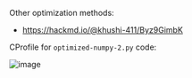 Other optimization methods:

* https://hackmd.io/@khushi-411/Byz9GimbK

CProfile for `optimized-numpy-2.py` code:

![image](https://user-images.githubusercontent.com/62256509/130916545-41315526-7169-45e6-a332-10fed8270730.png)
